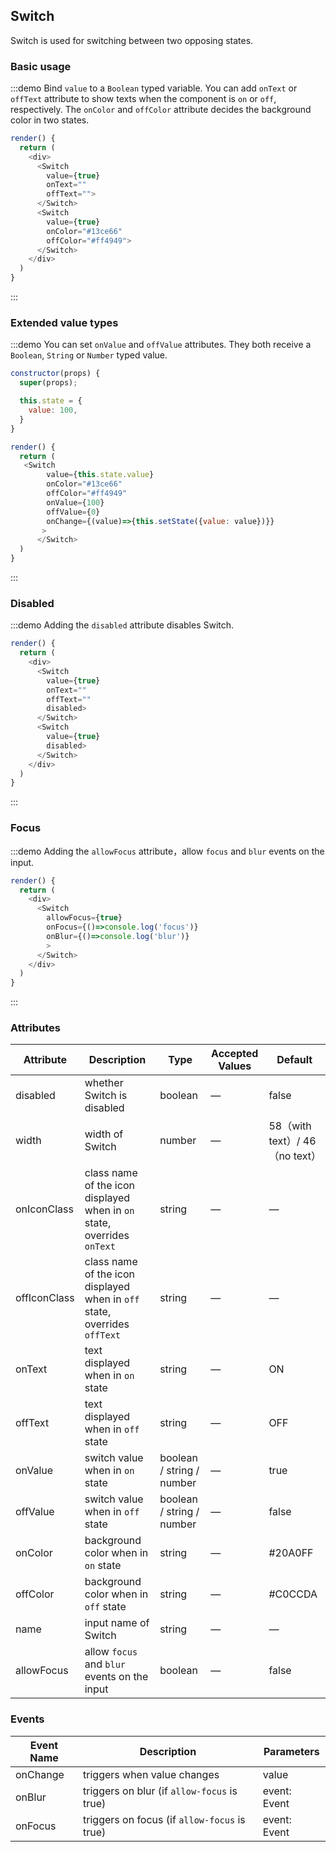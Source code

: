 ## Switch

Switch is used for switching between two opposing states.

### Basic usage

:::demo Bind `value` to a `Boolean` typed variable. You can add `onText` or `offText` attribute to show texts when the component is `on` or `off`, respectively. The `onColor` and `offColor` attribute decides the background color in two states.

```js
render() {
  return (
    <div>
      <Switch
        value={true}
        onText=""
        offText="">
      </Switch>
      <Switch
        value={true}
        onColor="#13ce66"
        offColor="#ff4949">
      </Switch>
    </div>
  )
}
```
:::

### Extended value types

:::demo You can set `onValue` and `offValue` attributes. They both receive a `Boolean`, `String` or `Number` typed value.

```js
constructor(props) {
  super(props);

  this.state = {
    value: 100,
  }
}

render() {
  return (
   <Switch
        value={this.state.value}
        onColor="#13ce66"
        offColor="#ff4949"
        onValue={100}
        offValue={0}
        onChange={(value)=>{this.setState({value: value})}}
       >
      </Switch>
  )
}
```
:::

### Disabled

:::demo Adding the `disabled` attribute disables Switch.

```js
render() {
  return (
    <div>
      <Switch
        value={true}
        onText=""
        offText=""
        disabled>
      </Switch>
      <Switch
        value={true}
        disabled>
      </Switch>
    </div>
  )
}
```
:::

### Focus

:::demo Adding the `allowFocus` attribute，allow `focus` and `blur` events on the input.

```js
render() {
  return (
    <div>
      <Switch
        allowFocus={true}
        onFocus={()=>console.log('focus')}
        onBlur={()=>console.log('blur')}
        >
      </Switch>
    </div>
  )
}
```
:::

### Attributes

| Attribute      | Description    | Type      | Accepted Values     | Default   |
|---------- |-------- |---------- |-------------  |-------- |
| disabled  | whether Switch is disabled    | boolean   | — | false   |
| width  | width of Switch    | number   | — | 58（with text）/ 46（no text） |
| onIconClass  | class name of the icon displayed when in `on` state, overrides `onText`| string   | — | — |
| offIconClass  | class name of the icon displayed when in `off` state, overrides `offText` | string   | — | — |
| onText  | text displayed when in `on` state  | string   | — | ON |
| offText  | text displayed when in `off` state    | string   | — | OFF |
| onValue  | switch value when in `on` state    | boolean / string / number | — | true |
| offValue  | switch value when in `off` state    | boolean / string / number | — | false |
| onColor  | background color when in `on` state   | string   | — | #20A0FF |
| offColor  |background color when in `off` state  | string   | — | #C0CCDA |
| name  | input name of Switch   | string   | — | — |
| allowFocus | allow `focus` and `blur` events on the input | boolean | — | false |

### Events
| Event Name      | Description    | Parameters      |
|---------- |-------- |---------- |
| onChange  | triggers when value changes  | value |
| onBlur  | triggers on blur (if `allow-focus` is true) | event: Event |
| onFocus  | triggers on focus (if `allow-focus` is true) | event: Event |
